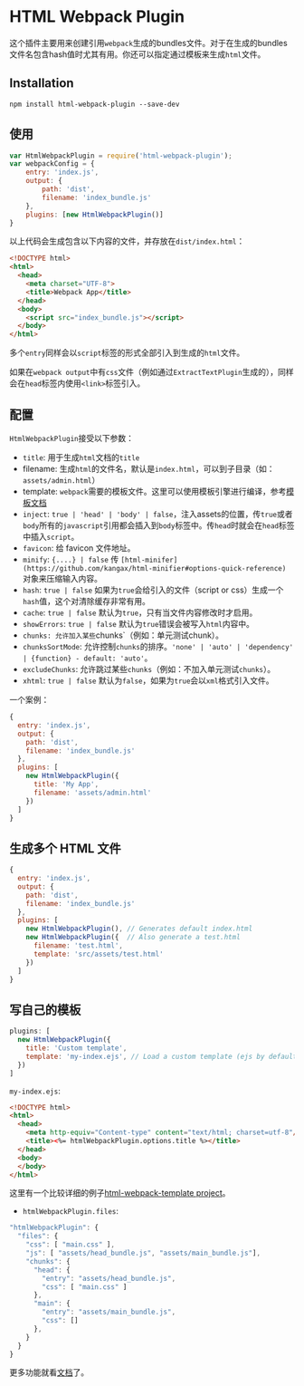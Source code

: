 # HTML Webpack Plugin

这个插件主要用来创建引用`webpack`生成的bundles文件。对于在生成的bundles文件名包含hash值时尤其有用。你还可以指定通过模板来生成`html`文件。

## Installation
```
npm install html-webpack-plugin --save-dev
```

## 使用
```javascript
var HtmlWebpackPlugin = require('html-webpack-plugin');
var webpackConfig = {
    entry: 'index.js',
    output: {
        path: 'dist',
        filename: 'index_bundle.js'
    },
    plugins: [new HtmlWebpackPlugin()]
}
```

以上代码会生成包含以下内容的文件，并存放在`dist/index.html`：
```html
<!DOCTYPE html>
<html>
  <head>
    <meta charset="UTF-8">
    <title>Webpack App</title>
  </head>
  <body>
    <script src="index_bundle.js"></script>
  </body>
</html>
```

多个`entry`同样会以`script`标签的形式全部引入到生成的`html`文件。

如果在`webpack output`中有`css`文件（例如通过`ExtractTextPlugin`生成的），同样会在`head`标签内使用`<link>`标签引入。

## 配置

`HtmlWebpackPlugin`接受以下参数：
* `title`: 用于生成`html`文档的`title`
* filename: 生成`html`的文件名，默认是`index.html`，可以到子目录（如：`assets/admin.html`）
* template: `webpack`需要的模板文件。这里可以使用模板引擎进行编译，参考[模板文档](https://github.com/ampedandwired/html-webpack-plugin/blob/master/docs/template-option.md)
* `inject`: `true | 'head' | 'body' | false`，注入assets的位置，传`true`或者`body`所有的`javascript`引用都会插入到`body`标签中。传`head`时就会在`head`标签中插入`script`。
* `favicon`: 给 favicon 文件地址。
* `minify`: `{....} | false` 传 `[html-minifer](https://github.com/kangax/html-minifier#options-quick-reference)` 对象来压缩输入内容。
* `hash`: `true | false` 如果为`true`会给引入的文件（script or css）生成一个`hash`值，这个对清除缓存非常有用。
* `cache`: `true | false` 默认为`true`，只有当文件内容修改时才启用。
* `showErrors`: `true | false` 默认为`true`错误会被写入`html`内容中。
* `chunks: 允许加入某些`chunks`（例如：单元测试chunk）。
* `chunksSortMode`: 允许控制`chunks`的排序。`'none' | 'auto' | 'dependency' | {function} - default: 'auto'`。
* `excludeChunks`: 允许跳过某些`chunks`（例如：不加入单元测试`chunks`）。
* `xhtml`: `true | false` 默认为`false`，如果为`true`会以`xml`格式引入文件。

一个案例：
```javascript
{
  entry: 'index.js',
  output: {
    path: 'dist',
    filename: 'index_bundle.js'
  },
  plugins: [
    new HtmlWebpackPlugin({
      title: 'My App',
      filename: 'assets/admin.html'
    })
  ]
}
```

## 生成多个 HTML 文件
```javascript
{
  entry: 'index.js',
  output: {
    path: 'dist',
    filename: 'index_bundle.js'
  },
  plugins: [
    new HtmlWebpackPlugin(), // Generates default index.html
    new HtmlWebpackPlugin({  // Also generate a test.html
      filename: 'test.html',
      template: 'src/assets/test.html'
    })
  ]
}
```

## 写自己的模板
```javascript
plugins: [
  new HtmlWebpackPlugin({
    title: 'Custom template',
    template: 'my-index.ejs', // Load a custom template (ejs by default see the FAQ for details)
  })
]
```

`my-index.ejs`: 
```html
<!DOCTYPE html>
<html>
  <head>
    <meta http-equiv="Content-type" content="text/html; charset=utf-8"/>
    <title><%= htmlWebpackPlugin.options.title %></title>
  </head>
  <body>
  </body>
</html>
```

这里有一个比较详细的例子[html-webpack-template project](https://github.com/jaketrent/html-webpack-template)。

* `htmlWebpackPlugin.files`: 
```javascript
"htmlWebpackPlugin": {
  "files": {
    "css": [ "main.css" ],
    "js": [ "assets/head_bundle.js", "assets/main_bundle.js"],
    "chunks": {
      "head": {
        "entry": "assets/head_bundle.js",
        "css": [ "main.css" ]
      },
      "main": {
        "entry": "assets/main_bundle.js",
        "css": []
      },
    }
  }
}
```

更多功能就看[文档](https://github.com/ampedandwired/html-webpack-plugin)了。
